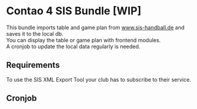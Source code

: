 # Contao 4 SIS Bundle [WIP]

This bundle imports table and game plan from www.sis-handball.de and saves it to the local db.  
You can display the table or game plan with frontend modules.  
A cronjob to update the local data regularly is needed.

## Requirements

To use the SIS XML Export Tool your club has to subscribe to their service.  


## Cronjob

